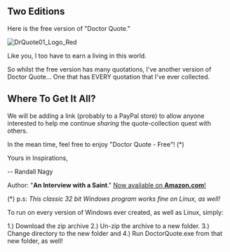 ## Two Editions

Here is the free version of "Doctor Quote."

![DrQuote01_Logo_Red](https://user-images.githubusercontent.com/19798749/134812303-0ef117bb-9a91-41e8-b10f-79056fafc388.png)

Like you, I too have to earn a living in this world. 

So whilst the free version has many quotations, I've another version of Doctor Quote... One that has EVERY quotation that I've ever collected.

## Where To Get It All?

We will be adding a link (probably to a PayPal store) to allow anyone interested to help me continue *sharing* the quote-collection quest with others. 

In the mean time, feel free to enjoy "Doctor Quote - Free"! (*)

Yours in Inspirations,

-- Randall Nagy

Author: "**An Interview with a Saint**."
[Now available on **Amazon.com**!](https://www.amazon.com/dp/B002BWOTPM)

(*) p.s: *This classic 32 bit Windows program works fine on Linux, as well!* 

To run on every version of Windows ever created, as well as Linux, simply:

1.) Download the zip archive
2.) Un-zip the archive to a new folder.
3.) Change directory to the new folder and 
4.) Run DoctorQuote.exe from that new folder, as well!

